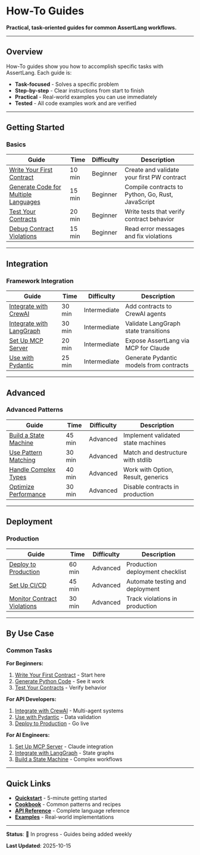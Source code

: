# How-To Guides

**Practical, task-oriented guides for common AssertLang workflows.**

---

## Overview

How-To guides show you how to accomplish specific tasks with AssertLang. Each guide is:
- **Task-focused** - Solves a specific problem
- **Step-by-step** - Clear instructions from start to finish
- **Practical** - Real-world examples you can use immediately
- **Tested** - All code examples work and are verified

---

## Getting Started

### Basics

| Guide | Time | Difficulty | Description |
|-------|------|------------|-------------|
| [Write Your First Contract](getting-started/first-contract.md) | 10 min | Beginner | Create and validate your first PW contract |
| [Generate Code for Multiple Languages](getting-started/multi-language.md) | 15 min | Beginner | Compile contracts to Python, Go, Rust, JavaScript |
| [Test Your Contracts](getting-started/testing-contracts.md) | 20 min | Beginner | Write tests that verify contract behavior |
| [Debug Contract Violations](getting-started/debugging.md) | 15 min | Beginner | Read error messages and fix violations |

---

## Integration

### Framework Integration

| Guide | Time | Difficulty | Description |
|-------|------|------------|-------------|
| [Integrate with CrewAI](integration/crewai.md) | 30 min | Intermediate | Add contracts to CrewAI agents |
| [Integrate with LangGraph](integration/langgraph.md) | 30 min | Intermediate | Validate LangGraph state transitions |
| [Set Up MCP Server](integration/mcp-server.md) | 20 min | Intermediate | Expose AssertLang via MCP for Claude |
| [Use with Pydantic](integration/pydantic.md) | 25 min | Intermediate | Generate Pydantic models from contracts |

---

## Advanced

### Advanced Patterns

| Guide | Time | Difficulty | Description |
|-------|------|------------|-------------|
| [Build a State Machine](advanced/state-machine.md) | 45 min | Advanced | Implement validated state machines |
| [Use Pattern Matching](advanced/pattern-matching.md) | 30 min | Advanced | Match and destructure with stdlib |
| [Handle Complex Types](advanced/complex-types.md) | 40 min | Advanced | Work with Option, Result, generics |
| [Optimize Performance](advanced/performance.md) | 30 min | Advanced | Disable contracts in production |

---

## Deployment

### Production

| Guide | Time | Difficulty | Description |
|-------|------|------------|-------------|
| [Deploy to Production](deployment/production.md) | 60 min | Advanced | Production deployment checklist |
| [Set Up CI/CD](deployment/ci-cd.md) | 45 min | Advanced | Automate testing and deployment |
| [Monitor Contract Violations](deployment/monitoring.md) | 30 min | Advanced | Track violations in production |

---

## By Use Case

### Common Tasks

**For Beginners:**
1. [Write Your First Contract](getting-started/first-contract.md) - Start here
2. [Generate Python Code](getting-started/multi-language.md) - See it work
3. [Test Your Contracts](getting-started/testing-contracts.md) - Verify behavior

**For API Developers:**
1. [Integrate with CrewAI](integration/crewai.md) - Multi-agent systems
2. [Use with Pydantic](integration/pydantic.md) - Data validation
3. [Deploy to Production](deployment/production.md) - Go live

**For AI Engineers:**
1. [Set Up MCP Server](integration/mcp-server.md) - Claude integration
2. [Integrate with LangGraph](integration/langgraph.md) - State graphs
3. [Build a State Machine](advanced/state-machine.md) - Complex workflows

---

## Quick Links

- **[Quickstart](../../QUICKSTART.md)** - 5-minute getting started
- **[Cookbook](../cookbook/index.md)** - Common patterns and recipes
- **[API Reference](../reference/contract-syntax.md)** - Complete language reference
- **[Examples](../../examples/real_world/)** - Real-world implementations

---

**Status**: 🚧 In progress - Guides being added weekly

**Last Updated**: 2025-10-15
